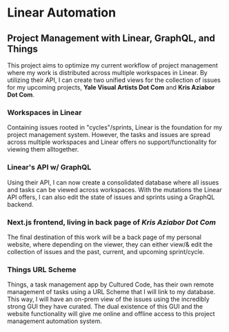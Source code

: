 # Linear Automation
## Project Management with Linear, GraphQL, and Things

This project aims to optimize my current workflow of project management where my work is distributed across multiple workspaces in Linear. By utilizing their API, I can create two unified views for the collection of issues for my upcoming projects, **Yale Visual Artists Dot Com** and **Kris Aziabor Dot Com**.

### Workspaces in Linear
Containing issues rooted in "cycles"/sprints, Linear is the foundation for my project management system. However, the tasks and issues are spread across multiple workspaces and Linear offers no support/functionality for viewing them alltogether.

### Linear's API w/ GraphQL
Using their API, I can now create a consolidated database where all issues and tasks can be viewed across workspaces. With the mutations the Linear API offers, I can also edit the state of issues and sprints using a GraphQL backend.

### Next.js frontend, living in back page of *Kris Aziabor Dot Com*
The final destination of this work will be a back page of my personal website, where depending on the viewer, they can either view/& edit the collection of issues and the past, current, and upcoming sprint/cycle.

### Things URL Scheme
Things, a task management app by Cultured Code, has their own remote management of tasks using a URL Scheme that I will link to my database. This way, I will have an on-prem view of the issues using the incredibly strong GUI they have curated. The dual existence of this GUI and the website functionality will give me online and offline access to this project management automation system.

